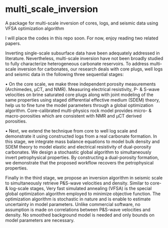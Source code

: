 # multi_scale_inversion
A package for multi-scale inversion of cores, logs, and seismic data using VFSA optimization algorithm

I will place the codes in this repo soon. For now, enjoy reading two related papers. 

Inverting single-scale subsurface data have been adequately addressed in literature. Nevertheless, multi-scale inversion have not been broadly studied to fully
characterize heterogeneous carbonate reservoirs. To address multi-scale inversion for carbonates, our research deals with core plugs, well logs and seismic data in the
following three sequential stages:

• On the core scale, we make three independent porosity measurements (Archimedes, μCT, and NMR). Measuring electrical resistivity, P- & S-wave velocities on brine
saturated core plugs along with joint modeling of the same properties using staged differential effective medium (SDEM) theory, help us to fine tune the model parameters
through a global optimization algorithm. Core-calibrated multi-physics rock model provides micro- & macro-porosities which are consistent with NMR and μCT derived
porosities.

• Next, we extend the technique from core to well log scale and demonstrate it using constructed logs from a real carbonate formation. In this stage, we integrate mass balance equations to model bulk density and SDEM theory to model elastic and electrical resistivity of dual-porosity carbonates. We design a stochastic global algorithm to simultaneously invert petrophysical properties. By constructing a dual-porosity formation, we demonstrate that the proposed workflow recovers the petrophysical
properties.

Finally in the third stage, we propose an inversion algorithm in seismic scale to simultaneously retrieve P&S-wave velocities and density. Similar to core- & log-scale
stages, Very fast simulated annealing (VFSA) is the special global optimization algorithm employed to minimize objective function. The optimization algorithm is stochastic in nature and is enable to estimate uncertainty in model parameters. Unlike commercial software, no assumption is made on correlations between P&S-wave velocities and density. No smoothed background model is needed and only bounds on model parameters are necessary.
